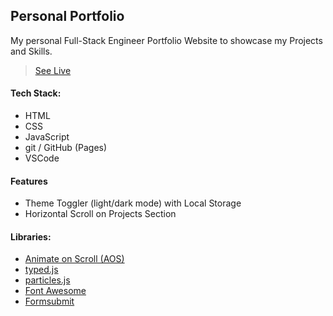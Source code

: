 ## Personal Portfolio

My personal Full-Stack Engineer Portfolio Website to showcase my Projects and Skills.
> [See Live](https://www.hannaheich.com)

#### Tech Stack:
* HTML
* CSS
* JavaScript
* git / GitHub (Pages)
* VSCode

#### Features
* Theme Toggler (light/dark mode) with Local Storage
* Horizontal Scroll on Projects Section

#### Libraries:
* [Animate on Scroll (AOS)](https://github.com/michalsnik/aos)
* [typed.js](https://github.com/mattboldt/typed.js/)
* [particles.js](https://github.com/VincentGarreau/particles.js/)
* [Font Awesome](https://fontawesome.com/)
* [Formsubmit](https://formsubmit.co/)


